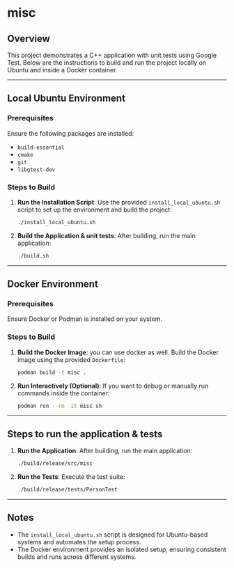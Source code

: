 # misc

## Overview
This project demonstrates a C++ application with unit tests using Google Test. Below are the instructions to build and run the project locally on Ubuntu and inside a Docker container.

---

## Local Ubuntu Environment

### Prerequisites
Ensure the following packages are installed:
- `build-essential`
- `cmake`
- `git`
- `libgtest-dev`

### Steps to Build 

1. **Run the Installation Script**:
   Use the provided `install_local_ubuntu.sh` script to set up the environment and build the project:
   ```bash
   ./install_local_ubuntu.sh
   ```

2. **Build the Application & unit tests**:
   After building, run the main application:
   ```bash
   ./build.sh
   ```

---

## Docker Environment

### Prerequisites
Ensure Docker or Podman is installed on your system.

### Steps to Build 

1. **Build the Docker Image**:  you can use docker as well.
   Build the Docker image using the provided `Dockerfile`:
   ```bash
   podman build -t misc .
   ```

2. **Run Interactively (Optional)**:
   If you want to debug or manually run commands inside the container:
   ```bash
   podman run --rm -it misc sh
   ```
---

## Steps to run the application & tests 

1. **Run the Application**:
   After building, run the main application:
   ```bash
   ./build/release/src/misc
   ```

2. **Run the Tests**:
   Execute the test suite:
   ```bash
   ./build/release/tests/PersonTest
---

## Notes
- The `install_local_ubuntu.sh` script is designed for Ubuntu-based systems and automates the setup process.
- The Docker environment provides an isolated setup, ensuring consistent builds and runs across different systems.